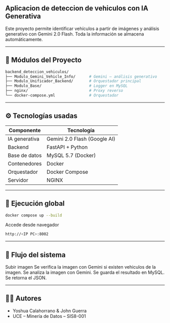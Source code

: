 ## Aplicacion de deteccion de vehiculos con IA Generativa

Este proyecto permite identificar vehículos a partir de imágenes y análisis generativo con Gemini 2.0 Flash. Toda la información se almacena automáticamente.

---

## 📌 Módulos del Proyecto

```bash
backend_deteccion_vehiculos/
├── Modulo_Gemini_Vehicle_Info/      # Gemini – análisis generativo
├── Modulo_Unificador_Backend/       # Orquestador principal
├── Modulo_Base/                     # Logger en MySQL
├── nginx/                           # Proxy reverso
└── docker-compose.yml               # Orquestador
```

---

## ⚙️ Tecnologías usadas

| Componente           | Tecnología                   |
| -------------------- | ---------------------------- |
| IA generativa        | Gemini 2.0 Flash (Google AI) |
| Backend              | FastAPI + Python             |
| Base de datos        | MySQL 5.7 (Docker)           |
| Contenedores         | Docker                       |
| Orquestador          | Docker Compose               |
| Servidor             | NGINX                        |

---

## 🚀 Ejecución global

```bash
docker compose up --build
```
Accede desde navegador
```bash
http://<IP PC>:8002
```

---

## 🧾 Flujo del sistema
Subir imagen
Se verifica la imagen con Gemini si existen vehiculos de la imagen.
Se analiza la imagen con Gemini.
Se guarda el resultado en MySQL.
Se retorna el JSON.

---

## 🧑‍💻 Autores
- Yoshua Calahorrano & John Guerra
- UCE – Minería de Datos – SIS8-001